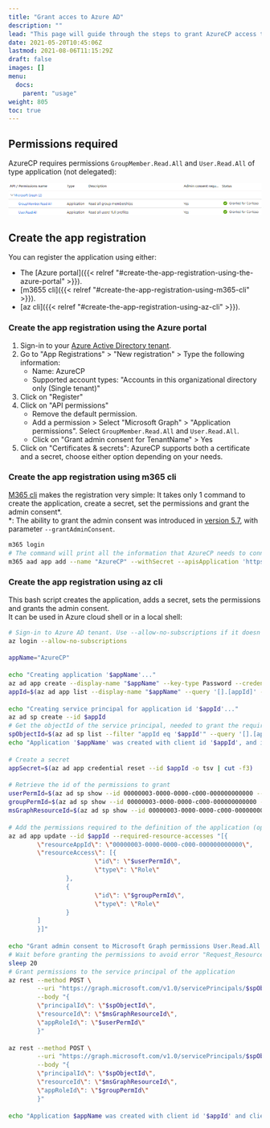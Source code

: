```yaml
---
title: "Grant acces to Azure AD"
description: ""
lead: "This page will guide through the steps to grant AzureCP access to your Azure AD tenant, by creating an app registration."
date: 2021-05-20T10:45:06Z
lastmod: 2021-08-06T11:15:29Z
draft: false
images: []
menu: 
  docs:
    parent: "usage"
weight: 805
toc: true
---
```


<!-- ## Prerequisites

If you are not a global administrator, you need to have permissions to [create an app registration](https://docs.microsoft.com/en-us/azure/active-directory/roles/custom-available-permissions) and to [grant it tenant-wide admin consent](https://docs.microsoft.com/en-us/azure/active-directory/roles/custom-consent-permissions#granting-permissions-to-apps-on-behalf-of-all-admin-consent) in your Azure Active Directory tenant. 
-->

## Permissions required

AzureCP requires permissions `GroupMember.Read.All` and `User.Read.All` of type application (not delegated):

![Image](aad-azurecp-permissions.png "At the end of the configuration, the permissions should be exactly like this.")

## Create the app registration

You can register the application using either:

- The [Azure portal]({{< relref "#create-the-app-registration-using-the-azure-portal" >}}).
- [m3655 cli]({{< relref "#create-the-app-registration-using-m365-cli" >}}).
- [az cli]({{< relref "#create-the-app-registration-using-az-cli" >}}).

### Create the app registration using the Azure portal

1. Sign-in to your [Azure Active Directory tenant](https://aad.portal.azure.com/).
1. Go to "App Registrations" > "New registration" > Type the following information:
    * Name: AzureCP
    * Supported account types: "Accounts in this organizational directory only (Single tenant)"
1. Click on "Register"
1. Click on "API permissions"
    * Remove the default permission.
    * Add a permission > Select "Microsoft Graph" > "Application permissions". Select `GroupMember.Read.All` and `User.Read.All`.
    * Click on "Grant admin consent for TenantName" > Yes
1. Click on "Certificates & secrets": AzureCP supports both a certificate and a secret, choose either option depending on your needs.

### Create the app registration using m365 cli

[M365 cli](https://pnp.github.io/cli-microsoft365/) makes the registration very simple: It takes only 1 command to create the application, create a secret, set the permissions and grant the admin consent&ast;.  
&ast;: The ability to grant the admin consent was introduced in [version 5.7](https://pnp.github.io/cli-microsoft365/about/release-notes/#v570), with parameter `--grantAdminConsent`.

```bash
m365 login
# The command will print all the information that AzureCP needs to connect.
m365 aad app add --name "AzureCP" --withSecret --apisApplication 'https://graph.microsoft.com/User.Read.All,https://graph.microsoft.com/GroupMember.Read.All' --grantAdminConsent
```

### Create the app registration using az cli

This bash script creates the application, adds a secret, sets the permissions and grants the admin consent.  
It can be used in Azure cloud shell or in a local shell:

```bash
# Sign-in to Azure AD tenant. Use --allow-no-subscriptions if it doesn't have a subscription
az login --allow-no-subscriptions

appName="AzureCP"

echo "Creating application '$appName'..."
az ad app create --display-name "$appName" --key-type Password --credential-description 'client secret'
appId=$(az ad app list --display-name "$appName" --query '[].[appId]' -o tsv)

echo "Creating service principal for application id '$appId'..."
az ad sp create --id $appId
# Get the objectId of the service principal, needed to grant the required permissions
spObjectId=$(az ad sp list --filter "appId eq '$appId'" --query '[].[appId, objectId, appDisplayName]' -o tsv | cut -f2)
echo "Application '$appName' was created with client id '$appId', and its service principal with objectId '$spObjectId'"

# Create a secret
appSecret=$(az ad app credential reset --id $appId -o tsv | cut -f3)

# Retrieve the id of the permissions to grant
userPermId=$(az ad sp show --id 00000003-0000-0000-c000-000000000000 --query "appRoles[?value=='User.Read.All'].id" --output tsv)
groupPermId=$(az ad sp show --id 00000003-0000-0000-c000-000000000000 --query "appRoles[?value=='GroupMember.Read.All'].id" --output tsv)
msGraphResourceId=$(az ad sp show --id 00000003-0000-0000-c000-000000000000 --query "objectId" --output tsv)

# Add the permissions required to the definition of the application (optional as it is just a declaration of the permissions needed)
az ad app update --id $appId --required-resource-accesses "[{
        \"resourceAppId\": \"00000003-0000-0000-c000-000000000000\",
        \"resourceAccess\": [{
                        \"id\": \"$userPermId\",
                        \"type\": \"Role\"
                },
                {
                        \"id\": \"$groupPermId\",
                        \"type\": \"Role\"
                }
        ]
        }]"

echo "Grant admin consent to Microsoft Graph permissions User.Read.All (id '$userPermId') and GroupMember.Read.All (id '$groupPermId') for service principal '$spObjectId'..."
# Wait before granting the permissions to avoid error "Request_ResourceNotFound" on the service principal just created
sleep 20
# Grant permissions to the service principal of the application
az rest --method POST \
        --uri "https://graph.microsoft.com/v1.0/servicePrincipals/$spObjectId/appRoleAssignments" \
        --body "{
        \"principalId\": \"$spObjectId\",
        \"resourceId\": \"$msGraphResourceId\",
        \"appRoleId\": \"$userPermId\"
        }"

az rest --method POST \
        --uri "https://graph.microsoft.com/v1.0/servicePrincipals/$spObjectId/appRoleAssignments" \
        --body "{
        \"principalId\": \"$spObjectId\",
        \"resourceId\": \"$msGraphResourceId\",
        \"appRoleId\": \"$groupPermId\"
        }"

echo "Application $appName was created with client id '$appId' and client secret '$appSecret'"
```
